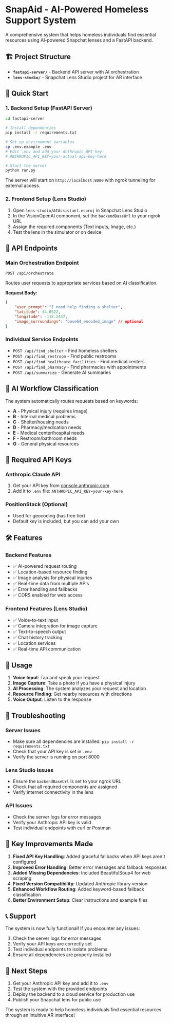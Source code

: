 <!-- @format -->

# SnapAid - AI-Powered Homeless Support System

A comprehensive system that helps homeless individuals find essential resources
using AI-powered Snapchat lenses and a FastAPI backend.

## 🏗️ Project Structure

- **`fastapi-server/`** - Backend API server with AI orchestration
- **`lens-studio/`** - Snapchat Lens Studio project for AR interface

## 🚀 Quick Start

### 1. Backend Setup (FastAPI Server)

```bash
cd fastapi-server

# Install dependencies
pip install -r requirements.txt

# Set up environment variables
cp .env.example .env
# Edit .env and add your Anthropic API key:
# ANTHROPIC_API_KEY=your-actual-api-key-here

# Start the server
python run.py
```

The server will start on `http://localhost:8000` with ngrok tunneling for
external access.

### 2. Frontend Setup (Lens Studio)

1. Open `lens-studio/AIAssistant.esproj` in Snapchat Lens Studio
2. In the VisionOpenAI component, set the `backendBaseUrl` to your ngrok URL
3. Assign the required components (Text inputs, Image, etc.)
4. Test the lens in the simulator or on device

## 🔧 API Endpoints

### Main Orchestration Endpoint

```
POST /api/orchestrate
```

Routes user requests to appropriate services based on AI classification.

**Request Body:**

```json
{
	"user_prompt": "I need help finding a shelter",
	"latitude": 34.0522,
	"longitude": -118.2437,
	"image_surroundings": "base64_encoded_image" // optional
}
```

### Individual Service Endpoints

- `POST /api/find_shelter` - Find homeless shelters
- `POST /api/find_restroom` - Find public restrooms
- `POST /api/find_healthcare_facilities` - Find medical centers
- `POST /api/find_pharmacy` - Find pharmacies with appointments
- `POST /api/summarize` - Generate AI summaries

## 🤖 AI Workflow Classification

The system automatically routes requests based on keywords:

- **A** - Physical injury (requires image)
- **B** - Internal medical problems
- **C** - Shelter/housing needs
- **D** - Pharmacy/medication needs
- **E** - Medical center/hospital needs
- **F** - Restroom/bathroom needs
- **G** - General physical resources

## 🔑 Required API Keys

### Anthropic Claude API

1. Get your API key from [console.anthropic.com](https://console.anthropic.com/)
2. Add it to `.env` file: `ANTHROPIC_API_KEY=your-key-here`

### PositionStack (Optional)

- Used for geocoding (has free tier)
- Default key is included, but you can add your own

## 🛠️ Features

### Backend Features

- ✅ AI-powered request routing
- ✅ Location-based resource finding
- ✅ Image analysis for physical injuries
- ✅ Real-time data from multiple APIs
- ✅ Error handling and fallbacks
- ✅ CORS enabled for web access

### Frontend Features (Lens Studio)

- ✅ Voice-to-text input
- ✅ Camera integration for image capture
- ✅ Text-to-speech output
- ✅ Chat history tracking
- ✅ Location services
- ✅ Real-time API communication

## 📱 Usage

1. **Voice Input**: Tap and speak your request
2. **Image Capture**: Take a photo if you have a physical injury
3. **AI Processing**: The system analyzes your request and location
4. **Resource Finding**: Get nearby resources with directions
5. **Voice Output**: Listen to the response

## 🔧 Troubleshooting

### Server Issues

- Make sure all dependencies are installed: `pip install -r requirements.txt`
- Check that your API key is set in `.env`
- Verify the server is running on port 8000

### Lens Studio Issues

- Ensure the `backendBaseUrl` is set to your ngrok URL
- Check that all required components are assigned
- Verify internet connectivity in the lens

### API Issues

- Check the server logs for error messages
- Verify your Anthropic API key is valid
- Test individual endpoints with curl or Postman

## 🌟 Key Improvements Made

1. **Fixed API Key Handling**: Added graceful fallbacks when API keys aren't
   configured
2. **Improved Error Handling**: Better error messages and fallback responses
3. **Added Missing Dependencies**: Included BeautifulSoup4 for web scraping
4. **Fixed Version Compatibility**: Updated Anthropic library version
5. **Enhanced Workflow Routing**: Added keyword-based fallback classification
6. **Better Environment Setup**: Clear instructions and example files

## 📞 Support

The system is now fully functional! If you encounter any issues:

1. Check the server logs for error messages
2. Verify your API keys are correctly set
3. Test individual endpoints to isolate problems
4. Ensure all dependencies are properly installed

## 🎯 Next Steps

1. Get your Anthropic API key and add it to `.env`
2. Test the system with the provided endpoints
3. Deploy the backend to a cloud service for production use
4. Publish your Snapchat lens for public use

The system is ready to help homeless individuals find essential resources
through an intuitive AR interface!
